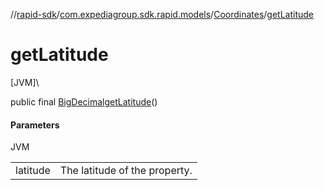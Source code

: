 //[rapid-sdk](../../../index.md)/[com.expediagroup.sdk.rapid.models](../index.md)/[Coordinates](index.md)/[getLatitude](get-latitude.md)

# getLatitude

[JVM]\

public final [BigDecimal](https://docs.oracle.com/javase/8/docs/api/java/math/BigDecimal.html)[getLatitude](get-latitude.md)()

#### Parameters

JVM

| | |
|---|---|
| latitude | The latitude of the property. |
